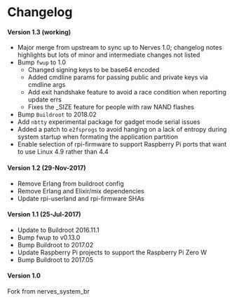 # Changelog

#### Version 1.3 (working)
* Major merge from upstream to sync up to Nerves 1.0; changelog notes highlights
  but lots of minor and intermediate changes not listed
* Bump `fwup` to 1.0
   - Changed signing keys to be base64 encoded
   - Added cmdline params for passing public and private keys via cmdline args
   - Add exit handshake feature to avoid a race condition when reporting update errs
   - Fixes the _SIZE feature for people with raw NAND flashes
* Bump `Buildroot` to 2018.02
* Add `nbtty` experimental package for gadget mode serial issues
* Added a patch to `e2fsprogs` to avoid hanging on a lack of entropy during
  system startup when formating the application partition
* Enable selection of rpi-firmware to support Raspberry Pi ports that want
  to use Linux 4.9 rather than 4.4

#### Version 1.2 (29-Nov-2017)
- Remove Erlang from buildroot config
- Remove Erlang and Elixir/mix dependencies
- Update rpi-userland and rpi-firmware SHAs

#### Version 1.1 (25-Jul-2017)
- Update to Buildroot 2016.11.1
- Bump fwup to v0.13.0
- Bump Buildroot to 2017.02
- Update Raspberry Pi projects to support the Raspberry Pi Zero W
- Bump Buildroot to 2017.05

#### Version 1.0
Fork from nerves_system_br
